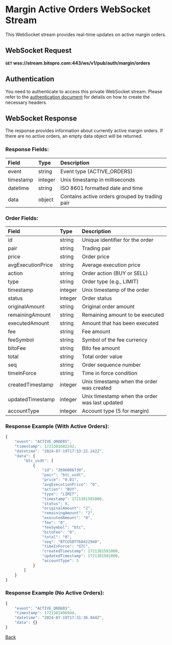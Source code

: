 # Margin Active Orders WebSocket Stream

This WebSocket stream provides real-time updates on active margin orders.

## WebSocket Request

**`GET` wss://stream.bitopro.com:443/ws/v1/pub/auth/margin/orders**

## Authentication

You need to authenticate to access this private WebSocket stream. Please refer to the [authentication document](../../../README.md#api-security-protocol) for details on how to create the necessary headers.

## WebSocket Response

The response provides information about currently active margin orders. If there are no active orders, an empty data object will be returned.

### Response Fields:

| Field     | Type    | Description                                   |
|:----------|:--------|:----------------------------------------------|
| event     | string  | Event type (ACTIVE_ORDERS)                    |
| timestamp | integer | Unix timestamp in milliseconds                |
| datetime  | string  | ISO 8601 formatted date and time              |
| data      | object  | Contains active orders grouped by trading pair|

### Order Fields:

| Field              | Type    | Description                                        |
|:-------------------|:--------|:---------------------------------------------------|
| id                 | string  | Unique identifier for the order                    |
| pair               | string  | Trading pair                                       |
| price              | string  | Order price                                        |
| avgExecutionPrice  | string  | Average execution price                            |
| action             | string  | Order action (BUY or SELL)                         |
| type               | string  | Order type (e.g., LIMIT)                           |
| timestamp          | integer | Unix timestamp of the order                        |
| status             | integer | Order status                                       |
| originalAmount     | string  | Original order amount                              |
| remainingAmount    | string  | Remaining amount to be executed                    |
| executedAmount     | string  | Amount that has been executed                      |
| fee                | string  | Fee amount                                         |
| feeSymbol          | string  | Symbol of the fee currency                         |
| bitoFee            | string  | Bito fee amount                                    |
| total              | string  | Total order value                                  |
| seq                | string  | Order sequence number                              |
| timeInForce        | string  | Time in force condition                            |
| createdTimestamp   | integer | Unix timestamp when the order was created          |
| updatedTimestamp   | integer | Unix timestamp when the order was last updated     |
| accountType        | integer | Account type (5 for margin)                        |

### Response Example (With Active Orders):

```javascript
{
    "event": "ACTIVE_ORDERS",
    "timestamp": 1721381602242,
    "datetime": "2024-07-19T17:33:22.242Z",
    "data": {
        "btc_usdt": [
            {
                "id": "2696006730",
                "pair": "btc_usdt",
                "price": "0.01",
                "avgExecutionPrice": "0",
                "action": "BUY",
                "type": "LIMIT",
                "timestamp": 1721381581000,
                "status": 0,
                "originalAmount": "2",
                "remainingAmount": "2",
                "executedAmount": "0",
                "fee": "0",
                "feeSymbol": "btc",
                "bitoFee": "0",
                "total": "0",
                "seq": "BTCUSDT768422940",
                "timeInForce": "GTC",
                "createdTimestamp": 1721381581000,
                "updatedTimestamp": 1721381581000,
                "accountType": 5
            }
        ]
    }
}
```

### Response Example (No Active Orders):

```javascript
{
    "event": "ACTIVE_ORDERS",
    "timestamp": 1721381496944,
    "datetime": "2024-07-19T17:31:36.944Z",
    "data": {}
}
```

[Back](../summary.md)